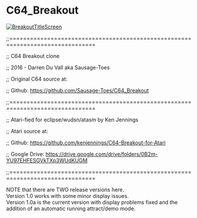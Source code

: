 # C64_Breakout

[![BreakoutTitleScreen](https://github.com/kenjennings/HelloWhirled/blob/master/BreakoutTitleScreen.png)](#features)


;;===============================================================================

;; C64 Breakout clone

;; 2016 - Darren Du Vall aka Sausage-Toes

;; Original C64 source at: 

;; Github: https://github.com/Sausage-Toes/C64_Breakout

;;===============================================================================

;; Atari-fied for eclipse/wudsn/atasm by Ken Jennings

;; Atari source at:

;; Github: https://github.com/kenjennings/C64-Breakout-for-Atari

;; Google Drive: https://drive.google.com/drive/folders/0B2m-YU97EHFESGVkTXp3WUdKUGM

;;===============================================================================

NOTE that there are TWO release versions here.  
Version 1.0 works with some minor display issues.  
Version 1.0a is the current version with display problems fixed and the addition of an automatic running attract/demo mode. 
